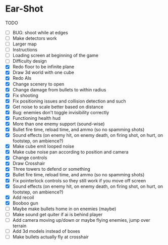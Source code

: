 Ear-Shot	
============

TODO

- [ ] BUG: shoot while at edges
- [ ] Make detectors work
- [ ] Larger map
- [ ] Instructions
- [ ] Loading screen at beginning of the game
- [ ] Difficulty design
- [X] Redo floor to be infinite plane
- [X] Draw 3d world with one cube
- [X] Redo AIs
- [X] Change scenery to open
- [X] Change damage from bullets to within radius
- [X] Fix shooting
- [X] Fix positioning issues and collision detection and such
- [X] Get noise to scale better based on distance
- [X] Bug: enemies don't toggle invisibility correctly
- [X] Functioning health hud
- [X] More than one enemy support (sound-wise)
- [X] Bullet fire time, reload time, and ammo (so no spamming shots)
- [X] Sound effects (on enemy hit, on enemy death, on firing shot, on hurt, on footstep, on ambience?)
- [X] Make cube emit looped noise
- [X] Make cube noise pan according to position and camera
- [X] Change controls
- [X] Draw Crosshair
- [X] Three towers to defend or something
- [X] Bullet fire time, reload time, and ammo (so no spamming shots)
- [X] Fix pointerlock controls so they still work if you move off screen
- [X] Sound effects (on enemy hit, on enemy death, on firing shot, on hurt, on footstep, on ambience?)
- [X] Add recoil
- [X] Booboo gun
- [ ] Maybe make bullets home in on enemies (maybe)
- [ ] Make sound get quiter if ai is behind player
- [ ] Add camera moving up/down or maybe flying enemies, jump over terrain
- [ ] Add 3d models instead of boxes
- [ ] Make bullets actually fly at crosshair
